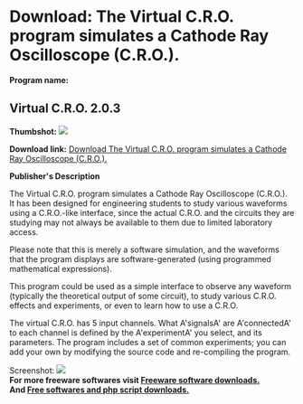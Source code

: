 # Download: The Virtual C.R.O. program simulates a Cathode Ray Oscilloscope (C.R.O.).

**Program name:**

## Virtual C.R.O. 2.0.3

  
**Thumbshot:** ![](http://www.freewarefiles.com/screenshot/virtualcro_md.gif)   
  
**Download link:** [Download The Virtual C.R.O. program simulates a Cathode Ray Oscilloscope (C.R.O.).](http://freesoftwares.boysofts.com/Virtual-CRO_program_20288.html)  
  


**Publisher's Description**  
  


The Virtual C.R.O. program simulates a Cathode Ray Oscilloscope (C.R.O.). It has been designed for engineering students to study various waveforms using a C.R.O.-like interface, since the actual C.R.O. and the circuits they are studying may not always be available to them due to limited laboratory access. 

Please note that this is merely a software simulation, and the waveforms that the program displays are software-generated (using programmed mathematical expressions).

This program could be used as a simple interface to observe any waveform (typically the theoretical output of some circuit), to study various C.R.O. effects and experiments, or even to learn how to use a C.R.O.

The virtual C.R.O. has 5 input channels. What A'signalsA' are A'connectedA' to each channel is defined by the A'experimentA' you select, and its parameters. The program includes a set of common experiments; you can add your own by modifying the source code and re-compiling the program. 

  
  
Screenshot: ![](http://www.freewarefiles.com/screenshot/virtualcro.gif)   
**For more freeware softwares visit [Freeware software downloads.](http://freesoftwares.boysofts.com/)**   
**And [Free softwares and php script downloads.](http://www.boysofts.com/)**
